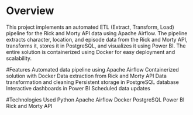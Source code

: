 ﻿# Overview
This project implements an automated ETL (Extract, Transform, Load) pipeline for the Rick and Morty API data using Apache Airflow. The pipeline extracts character, location, and episode data from the Rick and Morty API, transforms it, stores it in PostgreSQL, and visualizes it using Power BI. The entire solution is containerized using Docker for easy deployment and scalability.

#Features
Automated data pipeline using Apache Airflow
Containerized solution with Docker
Data extraction from Rick and Morty API
Data transformation and cleaning
Persistent storage in PostgreSQL database
Interactive dashboards in Power BI
Scheduled data updates

#Technologies Used
Python
Apache Airflow
Docker
PostgreSQL
Power BI
Rick and Morty API
